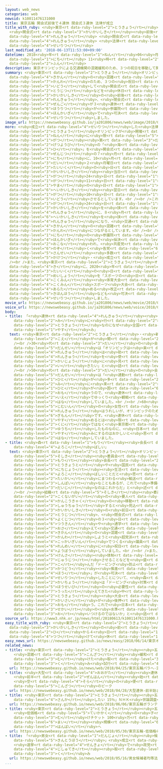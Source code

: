 ```yaml
---
layout: web_news
categories: web
newsid: k10011476131000
title: 東京五輪 開会式前後で４連休 閉会式３連休 法律が成立
title_with_ruby: <ruby>東京<rt data-ruby-level="2">とうきょう</rt></ruby><ruby>五輪<rt data-ruby-level="4">ごりん</rt></ruby>
  <ruby>開会式<rt data-ruby-level="3">かいかいしき</rt></ruby><ruby>前後<rt data-ruby-level="2">ぜんご</rt></ruby>で４<ruby>連休<rt
  data-ruby-level="4">れんきゅう</rt></ruby> <ruby>閉会式<rt data-ruby-level="6">へいかいしき</rt></ruby>３<ruby>連休<rt
  data-ruby-level="4">れんきゅう</rt></ruby> <ruby>法律<rt data-ruby-level="6">ほうりつ</rt></ruby>が<ruby>成立<rt
  data-ruby-level="4">せいりつ</rt></ruby>
last_modified_at: '2018-06-13T11:53:00+09:00'
datetime: 2018<ruby>年<rt data-ruby-level="1">ねん</rt></ruby>06<ruby>月<rt data-ruby-level="1">がつ</rt></ruby>13<ruby>日<rt
  data-ruby-level="1">にち</rt></ruby> 11<ruby>時<rt data-ruby-level="2">じ</rt></ruby>53<ruby>分<rt
  data-ruby-level="2">ふん</rt></ruby>
description: 東京オリンピックによる交通機関の混雑緩和のため、３つの祝日を移動して開会式当日などを休日にし、開会式の前後が４連休、閉会式の前後が３連休となる法律が参議院本会議で可決・成立しました。
summary: <ruby>東京<rt data-ruby-level="2">とうきょう</rt></ruby>オリンピックによる<ruby>交通<rt data-ruby-level="2">こうつう</rt></ruby><ruby>機関<rt
  data-ruby-level="4">きかん</rt></ruby>の<ruby>混雑<rt data-ruby-level="5">こんざつ</rt></ruby><ruby>緩和<rt
  data-ruby-level="7">かんわ</rt></ruby>のため、３つの<ruby>祝日<rt data-ruby-level="4">しゅくじつ</rt></ruby>を<ruby>移動<rt
  data-ruby-level="5">いどう</rt></ruby>して<ruby>開会式<rt data-ruby-level="3">かいかいしき</rt></ruby><ruby>当日<rt
  data-ruby-level="2">とうじつ</rt></ruby>などを<ruby>休日<rt data-ruby-level="1">きゅうじつ</rt></ruby>にし、<ruby>開会式<rt
  data-ruby-level="3">かいかいしき</rt></ruby>の<ruby>前後<rt data-ruby-level="2">ぜんご</rt></ruby>が４<ruby>連休<rt
  data-ruby-level="4">れんきゅう</rt></ruby>、<ruby>閉会式<rt data-ruby-level="6">へいかいしき</rt></ruby>の<ruby>前後<rt
  data-ruby-level="2">ぜんご</rt></ruby>が３<ruby>連休<rt data-ruby-level="4">れんきゅう</rt></ruby>となる<ruby>法律<rt
  data-ruby-level="6">ほうりつ</rt></ruby>が<ruby>参議院<rt data-ruby-level="4">さんぎいん</rt></ruby><ruby>本会議<rt
  data-ruby-level="4">ほんかいぎ</rt></ruby>で<ruby>可決<rt data-ruby-level="5">かけつ</rt></ruby>・<ruby>成立<rt
  data-ruby-level="4">せいりつ</rt></ruby>しました。
image_url: https://newswebeasy.github.io/ja201806/news/web/image/2018/06/13/K10011476131_1806131404_1806131406_01_02.jpg
more: <ruby>成立<rt data-ruby-level="4">せいりつ</rt></ruby>した<ruby>法律<rt data-ruby-level="6">ほうりつ</rt></ruby>では、<ruby>東京<rt
  data-ruby-level="2">とうきょう</rt></ruby>オリンピックが<ruby>開催<rt data-ruby-level="7">かいさい</rt></ruby>される2020<ruby>年<rt
  data-ruby-level="1">ねん</rt></ruby>に<ruby>限<rt data-ruby-level="5">かぎ</rt></ruby>って、７<ruby>月<rt
  data-ruby-level="1">がつ</rt></ruby><ruby>第<rt data-ruby-level="3">だい</rt></ruby>３<ruby>月曜日<rt
  data-ruby-level="2">げつようび</rt></ruby>の「<ruby>海<rt data-ruby-level="2">うみ</rt></ruby>の<ruby>日<rt
  data-ruby-level="1">ひ</rt></ruby>」を<ruby>開会式<rt data-ruby-level="3">かいかいしき</rt></ruby><ruby>前日<rt
  data-ruby-level="2">ぜんじつ</rt></ruby>の７<ruby>月<rt data-ruby-level="1">がつ</rt></ruby>23<ruby>日<rt
  data-ruby-level="1">にち</rt></ruby>に、10<ruby>月<rt data-ruby-level="1">がつ</rt></ruby><ruby>第<rt
  data-ruby-level="3">だい</rt></ruby>２<ruby>月曜日<rt data-ruby-level="2">げつようび</rt></ruby>の「<ruby>体育<rt
  data-ruby-level="3">たいいく</rt></ruby>の<ruby>日<rt data-ruby-level="3">ひ</rt></ruby>」を<ruby>開会式<rt
  data-ruby-level="3">かいかいしき</rt></ruby><ruby>当日<rt data-ruby-level="2">とうじつ</rt></ruby>の７<ruby>月<rt
  data-ruby-level="1">がつ</rt></ruby>24<ruby>日<rt data-ruby-level="1">にち</rt></ruby>に、８<ruby>月<rt
  data-ruby-level="1">がつ</rt></ruby>11<ruby>日<rt data-ruby-level="1">にち</rt></ruby>の「<ruby>山<rt
  data-ruby-level="1">やま</rt></ruby>の<ruby>日<rt data-ruby-level="1">ひ</rt></ruby>」を<ruby>閉会式<rt
  data-ruby-level="6">へいかいしき</rt></ruby><ruby>翌日<rt data-ruby-level="6">よくじつ</rt></ruby>の８<ruby>月<rt
  data-ruby-level="1">がつ</rt></ruby>10<ruby>日<rt data-ruby-level="1">にち</rt></ruby>に、それぞれ<ruby>移動<rt
  data-ruby-level="5">いどう</rt></ruby>させるとしています。<br /><br />これによって、2020<ruby>年<rt data-ruby-level="1">ねん</rt></ruby>は７<ruby>月<rt
  data-ruby-level="1">がつ</rt></ruby>24<ruby>日<rt data-ruby-level="1">にち</rt></ruby>のオリンピックの<ruby>開会式<rt
  data-ruby-level="3">かいかいしき</rt></ruby>を<ruby>挟<rt data-ruby-level="7">はさ</rt></ruby>んで４<ruby>連休<rt
  data-ruby-level="4">れんきゅう</rt></ruby>に、８<ruby>月<rt data-ruby-level="1">がつ</rt></ruby>の<ruby>閉会式<rt
  data-ruby-level="6">へいかいしき</rt></ruby>を<ruby>挟<rt data-ruby-level="7">はさ</rt></ruby>んで３<ruby>連休<rt
  data-ruby-level="4">れんきゅう</rt></ruby>になり、<ruby>交通<rt data-ruby-level="2">こうつう</rt></ruby><ruby>機関<rt
  data-ruby-level="4">きかん</rt></ruby>の<ruby>混雑<rt data-ruby-level="5">こんざつ</rt></ruby><ruby>緩和<rt
  data-ruby-level="7">かんわ</rt></ruby>につながるとしています。<br /><br /><ruby>法律<rt data-ruby-level="6">ほうりつ</rt></ruby>は13<ruby>日<rt
  data-ruby-level="1">にち</rt></ruby>の<ruby>参議院<rt data-ruby-level="4">さんぎいん</rt></ruby><ruby>本会議<rt
  data-ruby-level="4">ほんかいぎ</rt></ruby>で<ruby>採決<rt data-ruby-level="5">さいけつ</rt></ruby>が<ruby>行<rt
  data-ruby-level="2">おこな</rt></ruby>われ、<ruby>共産党<rt data-ruby-level="6">きょうさんとう</rt></ruby>などを<ruby>除<rt
  data-ruby-level="6">のぞ</rt></ruby>く<ruby>各党<rt data-ruby-level="6">かくとう</rt></ruby>の<ruby>賛成<rt
  data-ruby-level="5">さんせい</rt></ruby><ruby>多数<rt data-ruby-level="2">たすう</rt></ruby>で<ruby>可決<rt
  data-ruby-level="5">かけつ</rt></ruby>・<ruby>成立<rt data-ruby-level="4">せいりつ</rt></ruby>しました。<br
  /><br />また、<ruby>東京<rt data-ruby-level="2">とうきょう</rt></ruby>オリンピック・パラリンピックを<ruby>機<rt
  data-ruby-level="4">き</rt></ruby>に、2020<ruby>年<rt data-ruby-level="1">ねん</rt></ruby>から「<ruby>体育<rt
  data-ruby-level="3">たいいく</rt></ruby>の<ruby>日<rt data-ruby-level="3">ひ</rt></ruby>」の<ruby>名称<rt
  data-ruby-level="7">めいしょう</rt></ruby>を「スポーツの<ruby>日<rt data-ruby-level="1">ひ</rt></ruby>」に、「<ruby>国民<rt
  data-ruby-level="4">こくみん</rt></ruby><ruby>体育大会<rt data-ruby-level="3">たいいくたいかい</rt></ruby>」を「<ruby>国民<rt
  data-ruby-level="4">こくみん</rt></ruby>スポーツ<ruby>大会<rt data-ruby-level="2">たいかい</rt></ruby>」に<ruby>改<rt
  data-ruby-level="4">あらた</rt></ruby>める<ruby>改正<rt data-ruby-level="4">かいせい</rt></ruby>スポーツ<ruby>基本法<rt
  data-ruby-level="5">きほんほう</rt></ruby>なども<ruby>可決<rt data-ruby-level="5">かけつ</rt></ruby>・<ruby>成立<rt
  data-ruby-level="4">せいりつ</rt></ruby>しました。
movie_url: https://newswebeasy.github.io/ja201806/news/web/movie/2018/06/13/k10011476131_201806131409_201806131410.mp4
voice_url: https://newswebeasy.github.io/ja201806/news/web/voice/2018/06/13/k10011476131_201806131409_201806131410.mp3
body:
- title: 「<ruby>連休<rt data-ruby-level="4">れんきゅう</rt></ruby><ruby>使<rt data-ruby-level="3">つか</rt></ruby>って<ruby>見<rt
    data-ruby-level="2">み</rt></ruby>に<ruby>行<rt data-ruby-level="2">い</rt></ruby>く」「<ruby>東京<rt
    data-ruby-level="2">とうきょう</rt></ruby>なのになぜ<ruby>全国<rt data-ruby-level="3">ぜんこく</rt></ruby><ruby>休<rt
    data-ruby-level="1">やす</rt></ruby>み」
  text: <ruby>東京<rt data-ruby-level="2">とうきょう</rt></ruby>・<ruby>新橋<rt data-ruby-level="3">しんばし</rt></ruby>ではさまざまな<ruby>声<rt
    data-ruby-level="2">こえ</rt></ruby>が<ruby>聞<rt data-ruby-level="2">き</rt></ruby>かれました。<br
    /><br />30<ruby>代<rt data-ruby-level="3">だい</rt></ruby>の<ruby>会社員<rt data-ruby-level="3">かいしゃいん</rt></ruby>の<ruby>男性<rt
    data-ruby-level="5">だんせい</rt></ruby>は「オリンピックは<ruby>楽<rt data-ruby-level="2">たの</rt></ruby>しみにしているイベントなので、<ruby>連休<rt
    data-ruby-level="4">れんきゅう</rt></ruby>は<ruby>助<rt data-ruby-level="3">たす</rt></ruby>かります。<ruby>連休<rt
    data-ruby-level="4">れんきゅう</rt></ruby>を<ruby>使<rt data-ruby-level="3">つか</rt></ruby>って<ruby>会場<rt
    data-ruby-level="2">かいじょう</rt></ruby>に<ruby>見<rt data-ruby-level="2">み</rt></ruby>に<ruby>行<rt
    data-ruby-level="2">い</rt></ruby>きたい」と<ruby>話<rt data-ruby-level="2">はな</rt></ruby>していました。<br
    /><br />50<ruby>代<rt data-ruby-level="3">だい</rt></ruby>の<ruby>会社員<rt data-ruby-level="3">かいしゃいん</rt></ruby>の<ruby>男性<rt
    data-ruby-level="5">だんせい</rt></ruby>は「<ruby>通勤<rt data-ruby-level="6">つうきん</rt></ruby>する<ruby>人<rt
    data-ruby-level="1">ひと</rt></ruby>が<ruby>多<rt data-ruby-level="2">おお</rt></ruby>いとオリンピックを<ruby>見<rt
    data-ruby-level="2">み</rt></ruby>に<ruby>来<rt data-ruby-level="2">き</rt></ruby>た<ruby>人<rt
    data-ruby-level="1">ひと</rt></ruby>が<ruby>困<rt data-ruby-level="6">こま</rt></ruby>ると<ruby>思<rt
    data-ruby-level="2">おも</rt></ruby>うので、<ruby>連休<rt data-ruby-level="4">れんきゅう</rt></ruby>になってよかったです。<ruby>家<rt
    data-ruby-level="2">いえ</rt></ruby>でゆっくり<ruby>観戦<rt data-ruby-level="4">かんせん</rt></ruby>したいです」と<ruby>話<rt
    data-ruby-level="2">はな</rt></ruby>していました。<br /><br />60<ruby>代<rt data-ruby-level="3">だい</rt></ruby>の<ruby>事務員<rt
    data-ruby-level="5">じむいん</rt></ruby>の<ruby>女性<rt data-ruby-level="5">じょせい</rt></ruby>は「<ruby>連休<rt
    data-ruby-level="4">れんきゅう</rt></ruby>はうれしいが、オリンピックのためになぜそこまでする<ruby>必要<rt data-ruby-level="4">ひつよう</rt></ruby>があるのかと<ruby>疑問<rt
    data-ruby-level="6">ぎもん</rt></ruby>です。<ruby>連休<rt data-ruby-level="4">れんきゅう</rt></ruby>になってもみんなが<ruby>休<rt
    data-ruby-level="1">やす</rt></ruby>めるとは<ruby>限<rt data-ruby-level="5">かぎ</rt></ruby>らないし、オリンピックは<ruby>国<rt
    data-ruby-level="2">くに</rt></ruby>ではなく<ruby>東京都<rt data-ruby-level="3">とうきょうと</rt></ruby>が<ruby>誘致<rt
    data-ruby-level="7">ゆうち</rt></ruby>したものなのに、<ruby>日本<rt data-ruby-level="1">にっぽん</rt></ruby>すべてを<ruby>休<rt
    data-ruby-level="1">やす</rt></ruby>みにするのはおかしいと<ruby>思<rt data-ruby-level="2">おも</rt></ruby>います」と<ruby>話<rt
    data-ruby-level="2">はな</rt></ruby>していました。
- title: <ruby>森<rt data-ruby-level="1">もり</rt></ruby><ruby>会長<rt data-ruby-level="2">かいちょう</rt></ruby>「<ruby>喜<rt
    data-ruby-level="4">よろこ</rt></ruby>ばしい」
  text: <ruby>東京<rt data-ruby-level="2">とうきょう</rt></ruby>オリンピック・パラリンピックの<ruby>組織<rt
    data-ruby-level="5">そしき</rt></ruby><ruby>委員会<rt data-ruby-level="3">いいんかい</rt></ruby>の<ruby>森<rt
    data-ruby-level="1">もり</rt></ruby><ruby>会長<rt data-ruby-level="2">かいちょう</rt></ruby>は「われわれにとってだけでなく、<ruby>東京都<rt
    data-ruby-level="3">とうきょうと</rt></ruby>や<ruby>国民<rt data-ruby-level="4">こくみん</rt></ruby>の<ruby>日常<rt
    data-ruby-level="5">にちじょう</rt></ruby><ruby>生活<rt data-ruby-level="2">せいかつ</rt></ruby>にとっても<ruby>喜<rt
    data-ruby-level="4">よろこ</rt></ruby>ばしいことだと<ruby>思<rt data-ruby-level="2">おも</rt></ruby>う。<ruby>大会<rt
    data-ruby-level="2">たいかい</rt></ruby>にまつわる<ruby>輸送<rt data-ruby-level="5">ゆそう</rt></ruby>は<ruby>心配<rt
    data-ruby-level="3">しんぱい</rt></ruby>なこともあるが、これで<ruby>準備<rt data-ruby-level="5">じゅんび</rt></ruby>はできた。<ruby>大事<rt
    data-ruby-level="3">だいじ</rt></ruby>なのはこれからだ」と<ruby>述<rt data-ruby-level="5">の</rt></ruby>べました。<br
    /><br /><ruby>組織<rt data-ruby-level="5">そしき</rt></ruby><ruby>委員会<rt data-ruby-level="3">いいんかい</rt></ruby>は<ruby>国内外<rt
    data-ruby-level="2">こくないがい</rt></ruby>の<ruby>要人<rt data-ruby-level="4">ようじん</rt></ruby>や<ruby>観光客<rt
    data-ruby-level="4">かんこうきゃく</rt></ruby>の<ruby>移動<rt data-ruby-level="5">いどう</rt></ruby>が<ruby>集中<rt
    data-ruby-level="3">しゅうちゅう</rt></ruby>すると<ruby>見込<rt data-ruby-level="7">みこ</rt></ruby>まれる<ruby>開会式<rt
    data-ruby-level="3">かいかいしき</rt></ruby>の<ruby>前日<rt data-ruby-level="2">ぜんじつ</rt></ruby>と<ruby>当日<rt
    data-ruby-level="2">とうじつ</rt></ruby>、<ruby>閉会式<rt data-ruby-level="6">へいかいしき</rt></ruby>の<ruby>翌日<rt
    data-ruby-level="6">よくじつ</rt></ruby>の３<ruby>日<rt data-ruby-level="1">にち</rt></ruby>について、<ruby>通勤<rt
    data-ruby-level="6">つうきん</rt></ruby>や<ruby>通学<rt data-ruby-level="2">つうがく</rt></ruby>などを<ruby>抑<rt
    data-ruby-level="7">おさ</rt></ruby>えて<ruby>交通<rt data-ruby-level="2">こうつう</rt></ruby><ruby>機関<rt
    data-ruby-level="4">きかん</rt></ruby>の<ruby>混雑<rt data-ruby-level="5">こんざつ</rt></ruby>を<ruby>緩和<rt
    data-ruby-level="7">かんわ</rt></ruby>しようと<ruby>超党派<rt data-ruby-level="7">ちょうとうは</rt></ruby>の<ruby>国会議員<rt
    data-ruby-level="4">こっかいぎいん</rt></ruby>でつくる<ruby>議員<rt data-ruby-level="4">ぎいん</rt></ruby><ruby>連盟<rt
    data-ruby-level="6">れんめい</rt></ruby>に<ruby>祝日<rt data-ruby-level="4">しゅくじつ</rt></ruby>にすることを<ruby>要望<rt
    data-ruby-level="4">ようぼう</rt></ruby>していました。<br /><br />また、スポーツ<ruby>選手<rt data-ruby-level="4">せんしゅ</rt></ruby>のドーピングの<ruby>検査<rt
    data-ruby-level="5">けんさ</rt></ruby><ruby>体制<rt data-ruby-level="5">たいせい</rt></ruby>を<ruby>充実<rt
    data-ruby-level="7">じゅうじつ</rt></ruby>させることなどを<ruby>盛<rt data-ruby-level="7">も</rt></ruby>り<ruby>込<rt
    data-ruby-level="7">こ</rt></ruby>んだ「ドーピング<ruby>防止<rt data-ruby-level="5">ぼうし</rt></ruby><ruby>活動<rt
    data-ruby-level="3">かつどう</rt></ruby><ruby>推進<rt data-ruby-level="6">すいしん</rt></ruby><ruby>法<rt
    data-ruby-level="4">ほう</rt></ruby>」が<ruby>可決<rt data-ruby-level="5">かけつ</rt></ruby>・<ruby>成立<rt
    data-ruby-level="4">せいりつ</rt></ruby>したことについて、<ruby>森<rt data-ruby-level="1">もり</rt></ruby><ruby>会長<rt
    data-ruby-level="2">かいちょう</rt></ruby>は「ドーピング<ruby>対策<rt data-ruby-level="6">たいさく</rt></ruby>の<ruby>法整備<rt
    data-ruby-level="5">ほうせいび</rt></ruby>の<ruby>必要性<rt data-ruby-level="5">ひつようせい</rt></ruby>を<ruby>訴<rt
    data-ruby-level="7">うった</rt></ruby>えてきた<ruby>中<rt data-ruby-level="1">なか</rt></ruby>、<ruby>東京<rt
    data-ruby-level="2">とうきょう</rt></ruby><ruby>大会<rt data-ruby-level="2">たいかい</rt></ruby>の<ruby>開催<rt
    data-ruby-level="7">かいさい</rt></ruby>が<ruby>後押<rt data-ruby-level="7">あとお</rt></ruby>しになったと<ruby>思<rt
    data-ruby-level="2">おも</rt></ruby>う。これで<ruby>日本<rt data-ruby-level="1">にっぽん</rt></ruby>は<ruby>世界<rt
    data-ruby-level="3">せかい</rt></ruby>の<ruby>水準<rt data-ruby-level="5">すいじゅん</rt></ruby>に<ruby>追<rt
    data-ruby-level="3">お</rt></ruby>いつけるのではないか」と<ruby>話<rt data-ruby-level="2">はな</rt></ruby>していました。
source_url: https://www3.nhk.or.jp/news/html/20180613/k10011476131000.html
easy_title_with_ruby: <ruby>東京<rt data-ruby-level="2">とうきょう</rt></ruby>オリンピック <ruby>開会式<rt
  data-ruby-level="3">かいかいしき</rt></ruby>の<ruby>前<rt data-ruby-level="2">まえ</rt></ruby>の<ruby>日<rt
  data-ruby-level="2">ひ</rt></ruby>から４<ruby>日<rt data-ruby-level="1">にち</rt></ruby><ruby>続<rt
  data-ruby-level="4">つづ</rt></ruby>けて<ruby>休<rt data-ruby-level="1">やす</rt></ruby>みになる
easy_news_url: https://newswebeasy.github.io/news/easy/2018/06/14/東京オリンピック-開会式の前の日から4日続けて休みになる
related_news:
- title: <ruby>東京<rt data-ruby-level="2">とうきょう</rt></ruby><ruby>五輪<rt data-ruby-level="4">ごりん</rt></ruby>・パラへ
    <ruby>混雑<rt data-ruby-level="5">こんざつ</rt></ruby><ruby>緩和<rt data-ruby-level="7">かんわ</rt></ruby>に<ruby>向<rt
    data-ruby-level="3">む</rt></ruby>けた<ruby>取<rt data-ruby-level="3">と</rt></ruby>り<ruby>組<rt
    data-ruby-level="3">く</rt></ruby>み<ruby>試行<rt data-ruby-level="4">しこう</rt></ruby>
  url: https://newswebeasy.github.io/news/web/2018/04/25/東京五輪パラへ-混雑緩和に向けた取り組み試行
- title: <ruby>大型<rt data-ruby-level="4">おおがた</rt></ruby><ruby>連休<rt data-ruby-level="4">れんきゅう</rt></ruby>
    <ruby>前半<rt data-ruby-level="2">ぜんはん</rt></ruby><ruby>始<rt data-ruby-level="3">はじ</rt></ruby>まる
    <ruby>空<rt data-ruby-level="4">そら</rt></ruby>の<ruby>便<rt data-ruby-level="4">びん</rt></ruby>は<ruby>混雑<rt
    data-ruby-level="5">こんざつ</rt></ruby>のピーク
  url: https://newswebeasy.github.io/news/web/2018/04/28/大型連休-前半始まる-空の便は混雑のピーク
- title: <ruby>東京<rt data-ruby-level="2">とうきょう</rt></ruby><ruby>五輪<rt data-ruby-level="4">ごりん</rt></ruby>ボランティア「<ruby>参加<rt
    data-ruby-level="4">さんか</rt></ruby>したい 15％」ＮＨＫ<ruby>世論調査<rt data-ruby-level="6">よろんちょうさ</rt></ruby>
  url: https://newswebeasy.github.io/news/web/2018/06/06/東京五輪ボランティア参加したい-15NHK世論調査
- title: <ruby>東京<rt data-ruby-level="2">とうきょう</rt></ruby><ruby>五輪<rt data-ruby-level="4">ごりん</rt></ruby>
    <ruby>低価格<rt data-ruby-level="5">ていかかく</rt></ruby>の<ruby>子<rt data-ruby-level="1">こ</rt></ruby>ども<ruby>向<rt
    data-ruby-level="3">む</rt></ruby>けチケット 100<ruby>万<rt data-ruby-level="2">まん</rt></ruby><ruby>枚<rt
    data-ruby-level="6">まい</rt></ruby><ruby>規模<rt data-ruby-level="6">きぼ</rt></ruby>で<ruby>販売<rt
    data-ruby-level="7">はんばい</rt></ruby>へ
  url: https://newswebeasy.github.io/news/web/2018/05/30/東京五輪-低価格の子ども向けチケット-100万枚規模で販売へ
- title: 「<ruby>男女<rt data-ruby-level="1">だんじょ</rt></ruby><ruby>候補者<rt data-ruby-level="6">こうほしゃ</rt></ruby><ruby>均等法<rt
    data-ruby-level="5">きんとうほう</rt></ruby>」<ruby>成立<rt data-ruby-level="4">せいりつ</rt></ruby>
    <ruby>選挙<rt data-ruby-level="4">せんきょ</rt></ruby>で<ruby>政党<rt data-ruby-level="6">せいとう</rt></ruby>など<ruby>自主的<rt
    data-ruby-level="4">じしゅてき</rt></ruby><ruby>取<rt data-ruby-level="3">と</rt></ruby>り<ruby>組<rt
    data-ruby-level="3">く</rt></ruby>み
  url: https://newswebeasy.github.io/news/web/2018/05/16/男女候補者均等法成立-選挙で政党など自主的取り組み
...
```

